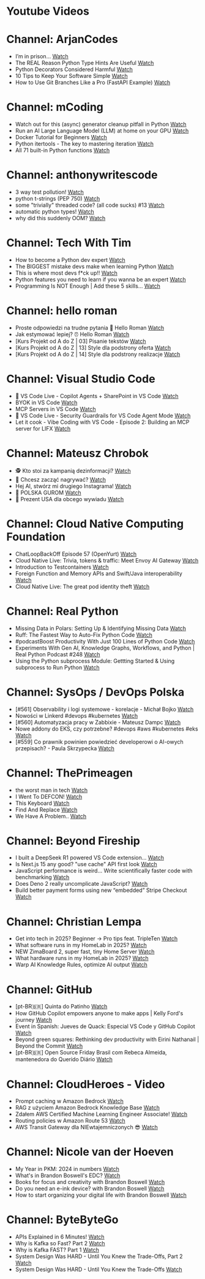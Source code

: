 
Youtube Videos
==============

# Channel: ArjanCodes
  
 - I’m in prison...  [Watch](https://youtu.be/VxiLGc5A7Ho)  
 - The REAL Reason Python Type Hints Are Useful  [Watch](https://youtu.be/0oBLMwHdZ2Y)  
 - Python Decorators Considered Harmful  [Watch](https://youtu.be/dVnNc9oEnF8)  
 - 10 Tips to Keep Your Software Simple  [Watch](https://youtu.be/0U-RwnWaFIM)  
 - How to Use Git Branches Like a Pro (FastAPI Example)  [Watch](https://youtu.be/viAZQjs5lHk)
# Channel: mCoding
  
 - Watch out for this (async) generator cleanup pitfall in Python  [Watch](https://youtu.be/N56Jrqc7SBk)  
 - Run an AI Large Language Model (LLM) at home on your GPU  [Watch](https://youtu.be/RejIVgfER-4)  
 - Docker Tutorial for Beginners  [Watch](https://youtu.be/b0HMimUb4f0)  
 - Python itertools - The key to mastering iteration  [Watch](https://youtu.be/1p7xa_BHYDs)  
 - All 71 built-in Python functions  [Watch](https://youtu.be/7Qu_KXc7xSI)
# Channel: anthonywritescode
  
 - 3 way test pollution!  [Watch](https://youtu.be/qbLhVVRSb14)  
 - python t-strings (PEP 750)  [Watch](https://youtu.be/_QYAoNCK574)  
 - some "trivially" threaded code? (all code sucks) #13  [Watch](https://youtu.be/mftRzagtk4c)  
 - automatic python types!  [Watch](https://youtu.be/YTDpiP1-PRg)  
 - why did this suddenly OOM?  [Watch](https://youtu.be/xEfDMjogJnw)
# Channel: Tech With Tim
  
 - How to become a Python dev expert  [Watch](https://youtu.be/gVN7WSiyc0g)  
 - The BIGGEST mistake devs make when learning Python  [Watch](https://youtu.be/TtXICGwBBOM)  
 - This is where most devs f*ck up!!  [Watch](https://youtu.be/yc4mVlhYjFg)  
 - Python features you need to learn if you wanna be an expert  [Watch](https://youtu.be/24NyAc4Xt0A)  
 - Programming Is NOT Enough | Add these 5 skills…  [Watch](https://youtu.be/bZa2uicOTAE)
# Channel: hello roman
  
 - Proste odpowiedzi na trudne pytania 🫤  Hello Roman  [Watch](https://youtu.be/qmBxvB6xBvw)  
 - Jak estymować lepiej? ⏰  Hello Roman  [Watch](https://youtu.be/trm4-53gp4g)  
 - [Kurs Projekt od A do Z | 03] Pisanie tekstów  [Watch](https://youtu.be/vTmJh0nX6Sk)  
 - [Kurs Projekt od A do Z | 13] Style dla podstrony oferta  [Watch](https://youtu.be/vVJeRbTPT4U)  
 - [Kurs Projekt od A do Z | 14] Style dla podstrony realizacje  [Watch](https://youtu.be/dL-0uYN72mM)
# Channel: Visual Studio Code
  
 - 🔴 VS Code Live - Copilot Agents + SharePoint in VS Code  [Watch](https://youtu.be/8HvwGc0EaUg)  
 - BYOK in VS Code  [Watch](https://youtu.be/tqoGDAAfSWc)  
 - MCP Servers in VS Code  [Watch](https://youtu.be/Coot4TFTkN4)  
 - 🔴 VS Code Live - Security Guardrails for VS Code Agent Mode  [Watch](https://youtu.be/Uolr0QdQeYA)  
 - Let it cook - Vibe Coding with VS Code - Episode 2: Building an MCP server for LIFX  [Watch](https://youtu.be/l8bgGpiID0E)
# Channel: Mateusz Chrobok
  
 - 🕵 Kto stoi za kampanią dezinformacji?  [Watch](https://youtu.be/_nw5ZtTJ1LU)  
 - 🎥 Chcesz zacząć nagrywać?  [Watch](https://youtu.be/NDdsxZ67DCw)  
 - Hej AI, stwórz mi drugiego Instagrama!  [Watch](https://youtu.be/TaZDH4DxSl8)  
 - 🥟 POLSKA GUROM  [Watch](https://youtu.be/CdvddpTUNfs)  
 - 🎁 Prezent USA dla obcego wywiadu  [Watch](https://youtu.be/E6U6RrEgxac)
# Channel: Cloud Native Computing Foundation
  
 - ChatLoopBackOff Episode 57 (​OpenYurt)  [Watch](https://youtu.be/oCH4PQGuVkY)  
 - Cloud Native Live: Trivia, tokens & traffic: Meet Envoy AI Gateway  [Watch](https://youtu.be/t5ZNLljgEcc)  
 - Introduction to Testcontainers  [Watch](https://youtu.be/_R-OoiZnT7s)  
 - Foreign Function and Memory APIs and Swift/Java interoperability  [Watch](https://youtu.be/AJHcaN8h_ug)  
 - Cloud Native Live: The great pod identity theft  [Watch](https://youtu.be/pyY4xfh4ObQ)
# Channel: Real Python
  
 - Missing Data in Polars: Setting Up & Identifying Missing Data  [Watch](https://youtu.be/UGUuSbDbb8A)  
 - Ruff: The Fastest Way to Auto-Fix Python Code  [Watch](https://youtu.be/556buL_EgEQ)  
 - #podcastBoost Productivity With Just 100 Lines of Python Code  [Watch](https://youtu.be/HL3hCdKkJ58)  
 - Experiments With Gen AI, Knowledge Graphs, Workflows, and Python | Real Python Podcast #248  [Watch](https://youtu.be/uCroZOpDafw)  
 - Using the Python subprocess Module: Gettting Started & Using subprocess to Run Python  [Watch](https://youtu.be/_mO7m8lyC2g)
# Channel: SysOps / DevOps Polska
  
 - [#561] Observability i logi systemowe - korelacje - Michał Bojko  [Watch](https://youtu.be/WwFYfezL8lc)  
 - Nowości w Linkerd #devops #kubernetes  [Watch](https://youtu.be/5TzXKm6U4Pw)  
 - [#560] Automatyzacja pracy w Zabbixie - Mateusz Dampc  [Watch](https://youtu.be/dwMvwO2j6qU)  
 - Nowe addony do EKS, czy potrzebne? #devops #aws #kubernetes #eks  [Watch](https://youtu.be/h3Vuj2rl8LA)  
 - [#559] Co prawnik powinien powiedzieć developerowi o AI-owych przepisach? - Paula Skrzypecka  [Watch](https://youtu.be/87D7G5qdfsY)
# Channel: ThePrimeagen
  
 - the worst man in tech  [Watch](https://youtu.be/A_XGsAl-LqY)  
 - I Went To DEFCON!  [Watch](https://youtu.be/GwcFxTuMYmU)  
 - This Keyboard  [Watch](https://youtu.be/dhuX9t2j5Hc)  
 - Find And Replace  [Watch](https://youtu.be/v2a6Nv7RSd0)  
 - We Have A Problem..  [Watch](https://youtu.be/1-0r90bm6CE)
# Channel: Beyond Fireship
  
 - I built a DeepSeek R1 powered VS Code extension…  [Watch](https://youtu.be/clJCDHml2cA)  
 - Is Next.js 15 any good? "use cache" API first look  [Watch](https://youtu.be/xWkozeculPo)  
 - JavaScript performance is weird... Write scientifically faster code with benchmarking  [Watch](https://youtu.be/_pWA4rbzvIg)  
 - Does Deno 2 really uncomplicate JavaScript?  [Watch](https://youtu.be/8IHhvkaVqVE)  
 - Build better payment forms using new “embedded” Stripe Checkout  [Watch](https://youtu.be/7WFXl4-aCxs)
# Channel: Christian Lempa
  
 - Get into tech in 2025? Beginner → Pro tips feat. TripleTen  [Watch](https://youtu.be/3MJJItLEZ0M)  
 - What software runs in my HomeLab in 2025?  [Watch](https://youtu.be/KJVe_E6tdzw)  
 - NEW ZimaBoard 2, super fast, tiny Home Server  [Watch](https://youtu.be/D038iKKoiYI)  
 - What hardware runs in my HomeLab in 2025?  [Watch](https://youtu.be/4QlawuxRY00)  
 - Warp AI Knowledge Rules, optimize AI output  [Watch](https://youtu.be/GZtWIU0T888)
# Channel: GitHub
  
 - [pt-BR🇧🇷] Quinta do Patinho  [Watch](https://youtu.be/cnAzrXGW7p4)  
 - How GitHub Copilot empowers anyone to make apps | Kelly Ford's journey  [Watch](https://youtu.be/heubNV-QtuI)  
 - Event in Spanish: Jueves de Quack: Especial VS Code y GitHub Copilot  [Watch](https://youtu.be/2sckM3X4bCI)  
 - Beyond green squares: Rethinking dev productivity with Eirini Nathanail | Beyond the Commit  [Watch](https://youtu.be/5i9UGeCwl5s)  
 - [pt-BR🇧🇷] Open Source Friday Brasil com Rebeca Almeida, mantenedora do Querido Diário  [Watch](https://youtu.be/3ZBCjWymCzg)
# Channel: CloudHeroes - Video
  
 - Prompt caching w Amazon Bedrock  [Watch](https://youtu.be/beTNYcFzc7Q)  
 - RAG z użyciem Amazon Bedrock Knowledge Base  [Watch](https://youtu.be/oKjLdd_X1VQ)  
 - Zdałem AWS Certified Machine Learning Engineer Associate!  [Watch](https://youtu.be/leMqxVRNpmQ)  
 - Routing policies w Amazon Route 53  [Watch](https://youtu.be/AJb-VYx7jvU)  
 - AWS Transit Gateway dla NIEwtajemniczonych 😎  [Watch](https://youtu.be/06n86Z0sr-k)
# Channel: Nicole van der Hoeven
  
 - My Year in PKM: 2024 in numbers  [Watch](https://youtu.be/NxCZ8GaM-Vw)  
 - What's in Brandon Boswell's EDC?  [Watch](https://youtu.be/Noswl0jCA4k)  
 - Books for focus and creativity with Brandon Boswell  [Watch](https://youtu.be/Ugc4U8Rx7RM)  
 - Do you need an e-ink device? with Brandon Boswell  [Watch](https://youtu.be/uUKPV6mWMFM)  
 - How to start organizing your digital life with Brandon Boswell  [Watch](https://youtu.be/Ykhyw3T3ICU)
# Channel: ByteByteGo
  
 - APIs Explained in 6 Minutes!  [Watch](https://youtu.be/hltLrjabkiY)  
 - Why is Kafka so Fast? Part 2  [Watch](https://youtu.be/la8tzEyg-hY)  
 - Why is Kafka FAST? Part 1  [Watch](https://youtu.be/wvLdBJEl-wc)  
 - System Design Was HARD - Until You Knew the Trade-Offs, Part 2  [Watch](https://youtu.be/2g1G8Jr88xU)  
 - System Design Was HARD - Until You Knew the Trade-Offs  [Watch](https://youtu.be/1nENigGr-a0)